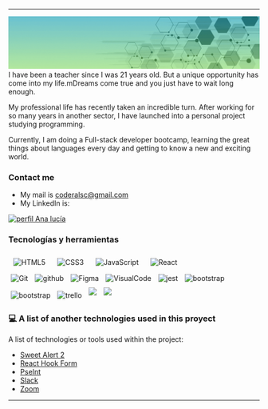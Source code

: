 
_____________________________________
![Welcome](Gif/Welcome.gif)
I have been a teacher since I was 21 years old. But a unique opportunity has come into my life.mDreams come true and you just have to wait long enough.

My professional life has recently taken an incredible turn. After working for so many years in another sector, I have launched into a personal project studying programming.

Currently, I am doing a Full-stack developer bootcamp, learning the great things about languages ​​every day and getting to know a new and exciting world.

### Contact me
- My mail is coderalsc@gmail.com
- My LinkedIn is: <p align="center"><a href="https://www.linkedin.com/in/ana-luc%C3%ADa-silva-c%C3%B3rdoba-a11472249/" target="blank" height="30" width="40"></p>

<a href="https://www.linkedin.com/in/ana-luc%C3%ADa-silva-c%C3%B3rdoba-a11472249/" target="blank"><img align="" src="https://raw.githubusercontent.com/rahuldkjain/github-profile-readme-generator/master/src/images/icons/Social/linked-in-alt.svg" alt="perfil Ana lucía" height="30" width="40" /></a>
</p>

###  Tecnologías y herramientas
<div align=""> 


<img style="margin: 10px" src="https://profilinator.rishav.dev/skills-assets/html5-original-wordmark.svg" alt="HTML5" height="50" />  
<img style="margin: 10px" src="https://profilinator.rishav.dev/skills-assets/css3-original-wordmark.svg" alt="CSS3" height="50" />  
<img style="margin: 10px" src="https://profilinator.rishav.dev/skills-assets/javascript-original.svg" alt="JavaScript" height="50" />
<img style="margin: 10px" src="https://profilinator.rishav.dev/skills-assets/react-original-wordmark.svg" alt="React" height="50" />  
</div></td><td valign="top" width="33%">
<div align="">  
<img style="margin: 5px" src="https://profilinator.rishav.dev/skills-assets/git-scm-icon.svg" alt="Git" height="50" />
 <img src="https://cdn-icons-png.flaticon.com/512/25/25231.png" alt="github" style="margin: 5px"width="50" heigth="50"/>
<img style="margin: 5px" src="https://profilinator.rishav.dev/skills-assets/figma-icon.svg" alt="Figma" height="50" />
<img style="margin: 5px" src="https://upload.wikimedia.org/wikipedia/commons/thumb/9/9a/Visual_Studio_Code_1.35_icon.svg/512px-Visual_Studio_Code_1.35_icon.svg.png" alt="VisualCode" style="margin: 5px" height="50" />
<img src="https://github.com/EqualWaveStudio/soundwave/assets/131855670/465e872f-6242-48b4-964c-7f5c3e749685" alt="jest"style="margin: 5px" width="50" height="50"/>
<img src="https://img.uxwing.com/wp-content/themes/uxwing/download/brands-social-media/bootstrap-5-logo-icon.svg" alt="bootstrap" style="margin: 5px"width="60" heigth="60"/> 
<img src="https://upload.wikimedia.org/wikipedia/commons/thumb/d/d5/Tailwind_CSS_Logo.svg/600px-Tailwind_CSS_Logo.svg.png" alt="bootstrap" style="margin: 5px"width="60" heigth="60"/> 
<img src="https://w7.pngwing.com/pngs/115/721/png-transparent-trello-social-icons-icon.png" alt="trello" style="margin: 5px" width="50" heigth="50"/>
 <img src="https://1000marcas.net/wp-content/uploads/2020/01/logo-Canva.png" style="margin: 5px"width="60" heigth="60"/>
 <img src="https://www.nicepng.com/png/detail/230-2304483_moodle-logo-moodle.png" style="margin: 5px" width="60" heigth="60"/>
 </div></td><td valign="top" width="33%">

### 💻 A list of another technologies used in this proyect

A list of technologies or tools used within the project:
* [Sweet Alert 2](https://sweetalert2.github.io/)
* [React Hook Form](https://react-hook-form.com/)
* [PseInt](https://pseint.sourceforge.net/)
*  [Slack](https://slack.com/intl/es-es)
*  [Zoom](https://zoom.us/es)

____________________________________________
